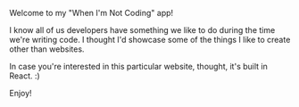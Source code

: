 Welcome to my "When I'm Not Coding" app!

I know all of us developers have something we like to do during the time we're writing code. I thought I'd showcase some of the things I like to create other than websites.

In case you're interested in this particular website, thought, it's built in React. :)

Enjoy!